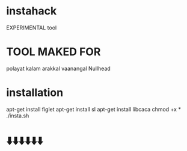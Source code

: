 # instahack
EXPERIMENTAL tool
# TOOL MAKED FOR 
polayat kalam 
arakkal vaanangal
Nullhead

# installation

apt-get install figlet
apt-get install sl
apt-get install libcaca
chmod +x *
./insta.sh
# ⬇️⬇️⬇️⬇️⬇️⬇️

